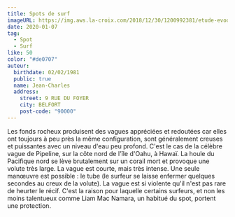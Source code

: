 ```yaml
---
title: Spots de surf
imageURL: https://img.aws.la-croix.com/2018/12/30/1200992381/etude-evoque-diminution-hauteur-moyenne-vagues-lhorizon-2100_0_1399_932.jpg
date: 2020-01-07
tag:
  - Spot
  - Surf
like: 50
color: "#de0707"
auteur:
  birthdate: 02/02/1981
  public: true
  name: Jean-Charles
  address:
    street: 9 RUE DU FOYER
    city: BELFORT
    post-code: "90000"
---
```



Les fonds rocheux produisent des vagues appréciées et redoutées car elles ont toujours à peu près la même configuration, sont généralement creuses et puissantes avec un niveau d'eau peu profond. C'est le cas de la célèbre vague de Pipeline, sur la côte nord de l'île d'Oahu, à Hawaï. La houle du Pacifique nord se lève brutalement sur un corail mort et provoque une volute très large. La vague est courte, mais très intense. Une seule manœuvre est possible : le tube (le surfeur se laisse enfermer quelques secondes au creux de la volute). La vague est si violente qu'il n'est pas rare de heurter le récif. C'est la raison pour laquelle certains surfeurs, et non les moins talentueux comme Liam Mac Namara, un habitué du spot, portent une protection.